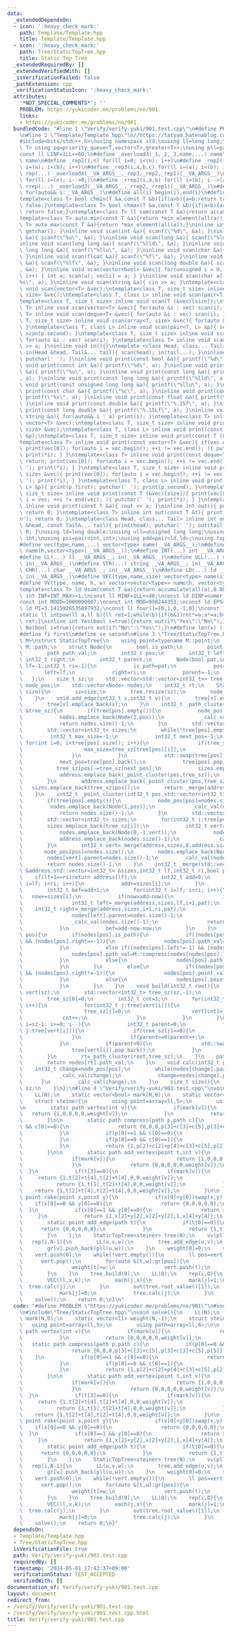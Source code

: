 ```yaml
---
data:
  _extendedDependsOn:
  - icon: ':heavy_check_mark:'
    path: Template/Template.hpp
    title: Template/Template.hpp
  - icon: ':heavy_check_mark:'
    path: Tree/StaticTopTree.hpp
    title: Static Top Tree
  _extendedRequiredBy: []
  _extendedVerifiedWith: []
  _isVerificationFailed: false
  _pathExtension: cpp
  _verificationStatusIcon: ':heavy_check_mark:'
  attributes:
    '*NOT_SPECIAL_COMMENTS*': ''
    PROBLEM: https://yukicoder.me/problems/no/901
    links:
    - https://yukicoder.me/problems/no/901
  bundledCode: "#line 1 \"Verify/verify-yuki/901.test.cpp\"\n#define PROBLEM \"https://yukicoder.me/problems/no/901\"\
    \n#line 2 \"Template/Template.hpp\"\n//https://tatyam.hatenablog.com/entry/2019/12/15/003634\n\
    #include<bits/stdc++.h>\nusing namespace std;\nusing ll=long long;\ntemplate<class\
    \ T> using pq=priority_queue<T,vector<T>,greater<T>>;\nusing pll=pair<ll,ll>;\n\
    const ll LINF=1LL<<60;\n#define _overload3(_1,_2,_3,name,...) name\n#define _overload4(_1,_2,_3,_4,name,...)\
    \ name\n#define _rep1(i,n) for(ll i=0; i<(n); i++)\n#define _rep2(i,a,b) for(ll\
    \ i=(a); i<(b); i++)\n#define _rep3(i,a,b,c) for(ll i=(a); i<(b); i+=(c))\n#define\
    \ rep(...) _overload4(__VA_ARGS__,_rep3,_rep2,_rep1)(__VA_ARGS__)\n#define _rrep1(i,n)\
    \ for(ll i=(n); i-->0;)\n#define _rrep2(i,a,b) for(ll i=(b); i-->(a);)\n#define\
    \ rrep(...) _overload3(__VA_ARGS__,_rrep2,_rrep1)(__VA_ARGS__)\n#define each(i,...)\
    \ for(auto&& i:__VA_ARGS__)\n#define all(i) begin(i),end(i)\n#define rall(i) rbegin(i),rend(i)\n\
    template<class T> bool chmin(T &a,const T &b){if(a>b){a=b;return true;}else return\
    \ false;}\ntemplate<class T> bool chmax(T &a,const T &b){if(a<b){a=b;return true;}else\
    \ return false;}\ntemplate<class T> ll sum(const T &a){return accumulate(all(a),0LL);}\n\
    template<class T> auto min(const T &a){return *min_element(all(a));}\ntemplate<class\
    \ T> auto max(const T &a){return *max_element(all(a));}\ninline int scan(){ return\
    \ getchar(); }\ninline void scan(int &a){ scanf(\"%d\", &a); }\ninline void scan(unsigned\
    \ &a){ scanf(\"%u\", &a); }\ninline void scan(long &a){ scanf(\"%ld\", &a); }\n\
    inline void scan(long long &a){ scanf(\"%lld\", &a); }\ninline void scan(unsigned\
    \ long long &a){ scanf(\"%llu\", &a); }\ninline void scan(char &a){ cin >> a;\
    \ }\ninline void scan(float &a){ scanf(\"%f\", &a); }\ninline void scan(double\
    \ &a){ scanf(\"%lf\", &a); }\ninline void scan(long double &a){ scanf(\"%Lf\"\
    , &a); }\ninline void scan(vector<bool> &vec){ for(unsigned i = 0; i < vec.size();\
    \ i++) { int a; scan(a); vec[i] = a; } }\ninline void scan(char a[]){ scanf(\"\
    %s\", a); }\ninline void scan(string &a){ cin >> a; }\ntemplate<class T> inline\
    \ void scan(vector<T> &vec);\ntemplate<class T, size_t size> inline void scan(array<T,\
    \ size> &vec);\ntemplate<class T, class L> inline void scan(pair<T, L> &p);\n\
    template<class T, size_t size> inline void scan(T (&vec)[size]);\ntemplate<class\
    \ T> inline void scan(vector<T> &vec){ for(auto &i : vec) scan(i); }\ntemplate<class\
    \ T> inline void scan(deque<T> &vec){ for(auto &i : vec) scan(i); }\ntemplate<class\
    \ T, size_t size> inline void scan(array<T, size> &vec){ for(auto &i : vec) scan(i);\
    \ }\ntemplate<class T, class L> inline void scan(pair<T, L> &p){ scan(p.first);\
    \ scan(p.second); }\ntemplate<class T, size_t size> inline void scan(T (&vec)[size]){\
    \ for(auto &i : vec) scan(i); }\ntemplate<class T> inline void scan(T &a){ cin\
    \ >> a; }\ninline void in(){}\ntemplate <class Head, class... Tail> inline void\
    \ in(Head &head, Tail&... tail){ scan(head); in(tail...); }\ninline void print(){\
    \ putchar(' '); }\ninline void print(const bool &a){ printf(\"%d\", a); }\ninline\
    \ void print(const int &a){ printf(\"%d\", a); }\ninline void print(const unsigned\
    \ &a){ printf(\"%u\", a); }\ninline void print(const long &a){ printf(\"%ld\"\
    , a); }\ninline void print(const long long &a){ printf(\"%lld\", a); }\ninline\
    \ void print(const unsigned long long &a){ printf(\"%llu\", a); }\ninline void\
    \ print(const char &a){ printf(\"%c\", a); }\ninline void print(const char a[]){\
    \ printf(\"%s\", a); }\ninline void print(const float &a){ printf(\"%.15f\", a);\
    \ }\ninline void print(const double &a){ printf(\"%.15f\", a); }\ninline void\
    \ print(const long double &a){ printf(\"%.15Lf\", a); }\ninline void print(const\
    \ string &a){ for(auto&& i : a) print(i); }\ntemplate<class T> inline void print(const\
    \ vector<T> &vec);\ntemplate<class T, size_t size> inline void print(const array<T,\
    \ size> &vec);\ntemplate<class T, class L> inline void print(const pair<T, L>\
    \ &p);\ntemplate<class T, size_t size> inline void print(const T (&vec)[size]);\n\
    template<class T> inline void print(const vector<T> &vec){ if(vec.empty()) return;\
    \ print(vec[0]); for(auto i = vec.begin(); ++i != vec.end(); ){ putchar(' ');\
    \ print(*i); } }\ntemplate<class T> inline void print(const deque<T> &vec){ if(vec.empty())\
    \ return; print(vec[0]); for(auto i = vec.begin(); ++i != vec.end(); ){ putchar('\
    \ '); print(*i); } }\ntemplate<class T, size_t size> inline void print(const array<T,\
    \ size> &vec){ print(vec[0]); for(auto i = vec.begin(); ++i != vec.end(); ){ putchar('\
    \ '); print(*i); } }\ntemplate<class T, class L> inline void print(const pair<T,\
    \ L> &p){ print(p.first); putchar(' '); print(p.second); }\ntemplate<class T,\
    \ size_t size> inline void print(const T (&vec)[size]){ print(vec[0]); for(auto\
    \ i = vec; ++i != end(vec); ){ putchar(' '); print(*i); } }\ntemplate<class T>\
    \ inline void print(const T &a){ cout << a; }\ninline int out(){ putchar('\\n');\
    \ return 0; }\ntemplate<class T> inline int out(const T &t){ print(t); putchar('\\\
    n'); return 0; }\ntemplate<class Head, class... Tail> inline int out(const Head\
    \ &head, const Tail&... tail){ print(head); putchar(' '); out(tail...); return\
    \ 0; }\nusing ld=long double;\nusing ull=unsigned long long;\nusing uint=unsigned\
    \ int;\nusing pii=pair<int,int>;\nusing pdd=pair<ld,ld>;\nusing tuplis=array<ll,3>;\n\
    #define vec(type,name,...) vector<type> name(__VA_ARGS__);\n#define vv(type,name,h,...)vector<vector<type>>\
    \ name(h,vector<type>(__VA_ARGS__));\n#define INT(...) int __VA_ARGS__; in(__VA_ARGS__)\n\
    #define LL(...) ll __VA_ARGS__; in(__VA_ARGS__)\n#define ULL(...) ull __VA_ARGS__;\
    \ in(__VA_ARGS__)\n#define STR(...) string __VA_ARGS__; in(__VA_ARGS__)\n#define\
    \ CHR(...) char __VA_ARGS__; in(__VA_ARGS__)\n#define LD(...) ld __VA_ARGS__;\
    \ in(__VA_ARGS__)\n#define VEC(type,name,size) vector<type> name(size); in(name)\n\
    #define VV(type, name, h, w) vector<vector<type>> name(h, vector<type>(w)); in(name)\n\
    template<class T> ld dsum(const T &a){return accumulate(all(a),0.0L);}\nconst\
    \ int INF=INT_MAX>>1;\nconst ll MINF=1LL<<40;\nconst ld DINF=numeric_limits<ld>::infinity();\n\
    const int MODD=1000000007;\nconst int MOD=998244353;\nconst ld EPS=1e-9;\nconst\
    \ ld PI=3.1415926535897932;\nconst ll four[]={0,1,0,-1,0};\nconst ll eight[]={0,1,1,0,-1,-1,1,-1,0};\n\
    static ll intpow(ll a,ll b){ll ret=1;while(b){if(b&1)ret*=a;a*=a;b>>=1;}return\
    \ ret;}\ninline int Yes(bool i=true){return out(i?\"Yes\":\"No\");}\ninline int\
    \ No(bool i=true){return out(i?\"No\":\"Yes\");}\n#define len(x) ((int)(x).size())\n\
    #define fi first\n#define se second\n#line 3 \"Tree/StaticTopTree.hpp\"\ntemplate<class\
    \ M>\nstruct StaticTopTree{\n    using point=typename M::point;\n    using path=typename\
    \ M::path;\n    struct Node{\n        bool is_path;\n        point point_val;\n\
    \        path path_val;\n        int32_t pos;\n        int32_t left;\n       \
    \ int32_t right;\n        int32_t parent;\n        Node(bool pat,int32_t po=-1,int32_t\
    \ lf=-1,int32_t ri=-1){\n            is_path=pat;\n            pos=po;\n     \
    \       left=lf;\n            right=ri;\n            parent=-1;\n        }\n \
    \   };\n    size_t sz;\n    std::vector<std::vector<int32_t>> tree;\n    std::vector<int32_t>\
    \ node_pos;\n    std::vector<Node> nodes;\n    int32_t rt;\n    StaticTopTree(size_t\
    \ size){\n        sz=size;\n        tree.resize(sz);\n        node_pos.resize(sz);\n\
    \    }\n    void add_edge(int32_t s,int32_t v){\n        tree[s].emplace_back(v);\n\
    \        tree[v].emplace_back(s);\n    }\n    int32_t _path_cluster(int32_t pos,std::vector<int32_t>\
    \ &tree_sz){\n        if(tree[pos].empty()){\n            node_pos[pos]=nodes.size();\n\
    \            nodes.emplace_back(Node(1,pos));\n            _calc_val(nodes.size()-1);\n\
    \            return nodes.size()-1;\n        }\n        std::vector<int32_t> address;\n\
    \        std::vector<int32_t> sizes;\n        while(!tree[pos].empty()){\n   \
    \         int32_t max_size=-1;\n            int32_t next_pos=-1;\n           \
    \ for(int i=0; i<tree[pos].size(); i++){\n                if(tree_sz[tree[pos][i]]>max_size){\n\
    \                    max_size=tree_sz[tree[pos][i]];\n                    next_pos=i;\n\
    \                }\n            }\n            std::swap(tree[pos][next_pos],tree[pos].back());\n\
    \            next_pos=tree[pos].back();\n            tree[pos].pop_back();\n \
    \           tree_sz[pos]-=tree_sz[next_pos];\n            sizes.emplace_back(tree_sz[pos]);\n\
    \            address.emplace_back(_point_cluster(pos,tree_sz));\n            pos=next_pos;\n\
    \        }\n        address.emplace_back(_point_cluster(pos,tree_sz));\n     \
    \   sizes.emplace_back(tree_sz[pos]);\n        return _merge(address,sizes,0,address.size(),1);\n\
    \    }\n    int32_t _point_cluster(int32_t pos,std::vector<int32_t> &tree_sz){\n\
    \        if(tree[pos].empty()){\n            node_pos[pos]=nodes.size();\n   \
    \         nodes.emplace_back(Node(1,pos));\n            _calc_val(nodes.size()-1);\n\
    \            return nodes.size()-1;\n        }\n        std::vector<int32_t> address;\n\
    \        std::vector<int32_t> sizes;\n        for(int32_t i:tree[pos]){\n    \
    \        sizes.emplace_back(tree_sz[i]);\n            int32_t vert=_path_cluster(i,tree_sz);\n\
    \            nodes.emplace_back(Node(0,-1,vert));\n            nodes[vert].parent=nodes.size()-1;\n\
    \            address.emplace_back(nodes.size()-1);\n            _calc_val(nodes.size()-1);\n\
    \        }\n        int32_t vert=_merge(address,sizes,0,address.size(),0);\n \
    \       node_pos[pos]=nodes.size();\n        nodes.emplace_back(Node(1,pos,vert));\n\
    \        nodes[vert].parent=nodes.size()-1;\n        _calc_val(nodes.size()-1);\n\
    \        return nodes.size()-1;\n    }\n    int32_t _merge(std::vector<int32_t>\
    \ &address,std::vector<int32_t> &sizes,int32_t lf,int32_t ri,bool pat){\n    \
    \    if(lf+1==ri)return address[lf];\n        int32_t add=0;\n        for(int32_t\
    \ i=lf; i<ri; i++){\n            add+=sizes[i];\n        }\n        int32_t now=0;\n\
    \        int32_t bef=add+1;\n        for(int32_t i=lf; i<ri; i++){\n         \
    \   now+=sizes[i];\n            if(now>add-now){\n                if(now+now-add>bef)i--;\n\
    \                int32_t left=_merge(address,sizes,lf,i+1,pat);\n            \
    \    int32_t right=_merge(address,sizes,i+1,ri,pat);\n                nodes.emplace_back(Node(pat,-1,left,right));\n\
    \                nodes[left].parent=nodes.size()-1;\n                nodes[right].parent=nodes.size()-1;\n\
    \                _calc_val(nodes.size()-1);\n                return nodes.size()-1;\n\
    \            }\n            bef=add-now-now;\n        }\n    }\n    void _calc_val(int32_t\
    \ pos){\n        if(nodes[pos].is_path){\n            if((nodes[pos].left==-1)\
    \ && (nodes[pos].right==-1)){\n                nodes[pos].path_val=M::vertex(nodes[pos].pos);\n\
    \            }\n            else if((nodes[pos].left!=-1) && (nodes[pos].right!=-1)){\n\
    \                nodes[pos].path_val=M::compress(nodes[nodes[pos].left].path_val,nodes[nodes[pos].right].path_val);\n\
    \            }\n            else{\n                nodes[pos].path_val=M::add_vertex(nodes[nodes[pos].left].point_val,nodes[pos].pos);\n\
    \            }\n        }\n        else{\n            if((nodes[pos].left!=-1)\
    \ && (nodes[pos].right!=-1)){\n                nodes[pos].point_val=M::rake(nodes[nodes[pos].left].point_val,nodes[nodes[pos].right].point_val);\n\
    \            }\n            else{\n                nodes[pos].point_val=M::add_edge(nodes[nodes[pos].left].path_val);\n\
    \            }\n        }\n    }\n    void build(int32_t root){\n        std::vector<int32_t>\
    \ vert(sz);\n        std::vector<int32_t> tree_sz(sz,-1);\n        vert[0]=root;\n\
    \        tree_sz[0]=0;\n        int32_t cnt=1;\n        for(int32_t i=0; i<sz;\
    \ i++){\n            for(int32_t j:tree[vert[i]]){\n                if(tree_sz[j]){\n\
    \                    tree_sz[j]=0;\n                    vert[cnt]=j;\n       \
    \             cnt++;\n                }\n            }\n        }\n        for(int32_t\
    \ i=sz-1; i>=0; i--){\n            int32_t parent=0;\n            for(int32_t\
    \ j:tree[vert[i]]){\n                if(tree_sz[j]==0){\n                    parent=-parent-1;\n\
    \                }\n                if(parent>=0)parent++;\n                tree_sz[vert[i]]+=tree_sz[j];\n\
    \            }\n            if(parent<0){\n                std::swap(tree[vert[i]][-parent-1],tree[vert[i]].back());\n\
    \                tree[vert[i]].pop_back();\n            }\n            tree_sz[vert[i]]++;\n\
    \        }\n        rt=_path_cluster(root,tree_sz);\n    }\n    path root_value(){\n\
    \        return nodes[rt].path_val;\n    }\n    void calc(int32_t pos){\n    \
    \    int32_t change=node_pos[pos];\n        while(nodes[change].parent!=-1){\n\
    \            _calc_val(change);\n            change=nodes[change].parent;\n  \
    \      }\n        _calc_val(change);\n    }\n    size_t size(){\n        return\
    \ sz;\n    }\n};\n#line 4 \"Verify/verify-yuki/901.test.cpp\"\nvoid solve(){\n\
    \    LL(N);\n    static vector<bool> mark(N,0);\n    static vector<ll> weight(N,-1);\n\
    \    struct steiner{\n        using point=array<ll,5>;\n        using path=array<ll,6>;\n\
    \n        static path vertex(int v){\n            if(mark[v]){\n             \
    \   return {1,0,0,0,0,weight[v]};\n            }\n            return {0,0,0,0,0,weight[v]};\n\
    \        }\n\n        static path compress(path p,path c){\n            if(p[0]==0\
    \ && c[0]==0){\n                return {0,0,0,p[3]+c[3]+c[5],p[3]+c[3]+c[5],p[5]};\n\
    \            }\n            if(p[0]==1 && c[0]==0){\n                return {1,p[1],p[2],p[3],p[4]+c[3]+c[5],p[5]};\n\
    \            }\n            if(p[0]==0 && c[0]==1){\n                return {1,c[1],c[2],p[3]+c[3]+c[5],c[4],p[5]};\n\
    \            }\n            return {1,p[2]+c[2]+p[4]+c[3]+c[5],p[2]+c[2]+p[4]+c[3]+c[5],p[3],c[4],p[5]};\n\
    \        }\n\n        static path add_vertex(point t,int v){\n            if(t[0]==0){\n\
    \                if(mark[v]){\n                    return {1,0,0,0,0,weight[v]};\n\
    \                }\n                return {0,0,0,0,0,weight[v]};\n          \
    \  }\n            if(t[3]==0){\n                if(mark[v]){\n               \
    \     return {1,t[2]+t[4],t[2]+t[4],0,0,weight[v]};\n                }\n     \
    \           return {1,t[1],t[2]+t[4],0,0,weight[v]};\n            }\n        \
    \    return {1,t[2]+t[4],t[2]+t[4],0,0,weight[v]};\n        }\n\n        static\
    \ point rake(point x,point y){\n            if(x[0]<y[0])swap(x,y);\n        \
    \    if(x[0]==0 && y[0]==0){\n                return {0,0,0,0,0};\n          \
    \  }\n            if(x[0]==1 && y[0]==0){\n                return x;\n       \
    \     }\n            return {1,x[2]+y[2],x[2]+y[2],1,x[4]+y[4]};\n        }\n\n\
    \        static point add_edge(path t){\n            if(t[0]==0){\n          \
    \      return {0,0,0,0,0};\n            }\n            return {1,t[1],t[2]+t[3],0,t[5]};\n\
    \        }\n    };\n    StaticTopTree<steiner> tree(N);\n    vv(pll,gr,N);\n \
    \   rep(i,N-1){\n        LL(u,v,w);\n        tree.add_edge(u,v);\n        gr[u].push_back(pll(v,w));\n\
    \        gr[v].push_back(pll(u,w));\n    }\n    weight[0]=0;\n    stack<ll> vert;\n\
    \    vert.push(0);\n    while(!vert.empty()){\n        ll pos=vert.top();\n  \
    \      vert.pop();\n        for(auto &[t,w]:gr[pos]){\n            if(weight[t]==-1){\n\
    \                weight[t]=w;\n                vert.push(t);\n            }\n\
    \        }\n    }\n    tree.build(0);\n    LL(Q);\n    rep(i,Q){\n        LL(k);\n\
    \        VEC(ll,x,k);\n        each(j,x){\n            mark[j]=1;\n          \
    \  tree.calc(j);\n        }\n        out(tree.root_value()[1]);\n        each(j,x){\n\
    \            mark[j]=0;\n            tree.calc(j);\n        }\n    }\n}\nint main(){\n\
    \    solve();\n    return 0;\n}\n"
  code: "#define PROBLEM \"https://yukicoder.me/problems/no/901\"\n#include\"Template/Template.hpp\"\
    \n#include\"Tree/StaticTopTree.hpp\"\nvoid solve(){\n    LL(N);\n    static vector<bool>\
    \ mark(N,0);\n    static vector<ll> weight(N,-1);\n    struct steiner{\n     \
    \   using point=array<ll,5>;\n        using path=array<ll,6>;\n\n        static\
    \ path vertex(int v){\n            if(mark[v]){\n                return {1,0,0,0,0,weight[v]};\n\
    \            }\n            return {0,0,0,0,0,weight[v]};\n        }\n\n     \
    \   static path compress(path p,path c){\n            if(p[0]==0 && c[0]==0){\n\
    \                return {0,0,0,p[3]+c[3]+c[5],p[3]+c[3]+c[5],p[5]};\n        \
    \    }\n            if(p[0]==1 && c[0]==0){\n                return {1,p[1],p[2],p[3],p[4]+c[3]+c[5],p[5]};\n\
    \            }\n            if(p[0]==0 && c[0]==1){\n                return {1,c[1],c[2],p[3]+c[3]+c[5],c[4],p[5]};\n\
    \            }\n            return {1,p[2]+c[2]+p[4]+c[3]+c[5],p[2]+c[2]+p[4]+c[3]+c[5],p[3],c[4],p[5]};\n\
    \        }\n\n        static path add_vertex(point t,int v){\n            if(t[0]==0){\n\
    \                if(mark[v]){\n                    return {1,0,0,0,0,weight[v]};\n\
    \                }\n                return {0,0,0,0,0,weight[v]};\n          \
    \  }\n            if(t[3]==0){\n                if(mark[v]){\n               \
    \     return {1,t[2]+t[4],t[2]+t[4],0,0,weight[v]};\n                }\n     \
    \           return {1,t[1],t[2]+t[4],0,0,weight[v]};\n            }\n        \
    \    return {1,t[2]+t[4],t[2]+t[4],0,0,weight[v]};\n        }\n\n        static\
    \ point rake(point x,point y){\n            if(x[0]<y[0])swap(x,y);\n        \
    \    if(x[0]==0 && y[0]==0){\n                return {0,0,0,0,0};\n          \
    \  }\n            if(x[0]==1 && y[0]==0){\n                return x;\n       \
    \     }\n            return {1,x[2]+y[2],x[2]+y[2],1,x[4]+y[4]};\n        }\n\n\
    \        static point add_edge(path t){\n            if(t[0]==0){\n          \
    \      return {0,0,0,0,0};\n            }\n            return {1,t[1],t[2]+t[3],0,t[5]};\n\
    \        }\n    };\n    StaticTopTree<steiner> tree(N);\n    vv(pll,gr,N);\n \
    \   rep(i,N-1){\n        LL(u,v,w);\n        tree.add_edge(u,v);\n        gr[u].push_back(pll(v,w));\n\
    \        gr[v].push_back(pll(u,w));\n    }\n    weight[0]=0;\n    stack<ll> vert;\n\
    \    vert.push(0);\n    while(!vert.empty()){\n        ll pos=vert.top();\n  \
    \      vert.pop();\n        for(auto &[t,w]:gr[pos]){\n            if(weight[t]==-1){\n\
    \                weight[t]=w;\n                vert.push(t);\n            }\n\
    \        }\n    }\n    tree.build(0);\n    LL(Q);\n    rep(i,Q){\n        LL(k);\n\
    \        VEC(ll,x,k);\n        each(j,x){\n            mark[j]=1;\n          \
    \  tree.calc(j);\n        }\n        out(tree.root_value()[1]);\n        each(j,x){\n\
    \            mark[j]=0;\n            tree.calc(j);\n        }\n    }\n}\nint main(){\n\
    \    solve();\n    return 0;\n}"
  dependsOn:
  - Template/Template.hpp
  - Tree/StaticTopTree.hpp
  isVerificationFile: true
  path: Verify/verify-yuki/901.test.cpp
  requiredBy: []
  timestamp: '2024-05-01 17:42:37+09:00'
  verificationStatus: TEST_ACCEPTED
  verifiedWith: []
documentation_of: Verify/verify-yuki/901.test.cpp
layout: document
redirect_from:
- /verify/Verify/verify-yuki/901.test.cpp
- /verify/Verify/verify-yuki/901.test.cpp.html
title: Verify/verify-yuki/901.test.cpp
---
```


